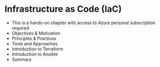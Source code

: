 # Infrastructure as Code \(IaC\)

* This is a hands-on chapter with access to Azure personal subscription required
* Objectives & Motivation
* Principles & Practices
* Tools and Approaches
* Introduction to Terraform
* Introduction to Ansible
* Summary



